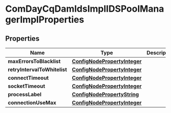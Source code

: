 
# ComDayCqDamIdsImplIDSPoolManagerImplProperties

## Properties
Name | Type | Description | Notes
------------ | ------------- | ------------- | -------------
**maxErrorsToBlacklist** | [**ConfigNodePropertyInteger**](ConfigNodePropertyInteger.md) |  |  [optional]
**retryIntervalToWhitelist** | [**ConfigNodePropertyInteger**](ConfigNodePropertyInteger.md) |  |  [optional]
**connectTimeout** | [**ConfigNodePropertyInteger**](ConfigNodePropertyInteger.md) |  |  [optional]
**socketTimeout** | [**ConfigNodePropertyInteger**](ConfigNodePropertyInteger.md) |  |  [optional]
**processLabel** | [**ConfigNodePropertyString**](ConfigNodePropertyString.md) |  |  [optional]
**connectionUseMax** | [**ConfigNodePropertyInteger**](ConfigNodePropertyInteger.md) |  |  [optional]



